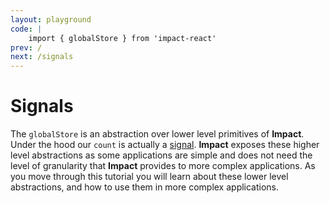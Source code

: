 ```yaml
---
layout: playground
code: |
    import { globalStore } from 'impact-react'
prev: /
next: /signals
---
```


# Signals

The `globalStore` is an abstraction over lower level primitives of **Impact**. Under the hood our `count` is actually a [signal](../api#signal). **Impact** exposes these higher level abstractions as some applications are simple and does not need the level of granularity that **Impact** provides to more complex applications. As you move through this tutorial you will learn about these lower level abstractions, and how to use them in more complex applications.